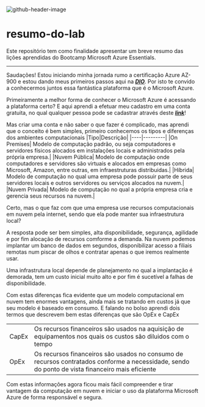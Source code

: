 ![github-header-image](https://github.com/user-attachments/assets/538768f1-6607-4e27-add0-6c824b6dbd64)
# resumo-do-lab
Este repositório tem como finalidade apresentar um breve resumo das lições aprendidas do Bootcamp Microsoft Azure Essentials.
___
Saudações! Estou iniciando minha jornada rumo a certificação Azure AZ-900 e estou dando meus primeiros passos aqui na [***DIO***](https://www.dio.me). Por isto te convido a conhecermos juntos essa fantástica plataforma que é o Microsoft Azure.

Primeiramente a melhor forma de conhecer o Microsoft Azure é acessando a plataforma certo? E aqui aprendi a efetuar meu cadastro em uma conta gratuita, no qual qualquer pessoa pode se cadastrar através deste [***link***](https://azure.microsoft.com/pt-br/pricing/purchase-options/azure-account#:~:text=A%20conta%20gratuita%20do%20Azure%20fornece%20acesso%20a%20todos%20os?msockid=028bcaa179b26d921a3cde7778d96cda)!

Mas criar uma conta e não saber o que fazer é complicado, mas aprendi que o conceito é bem simples, primeiro conhecemos os tipos e diferenças dos ambientes computacionais
|Tipo|Descrição|
|----|---------|
|On Premises| Modelo de computação padrão, ou seja computadores e servidores físicos alocados em instalações locais e administrados pela própria empresa.|
|Nuvem Pública| Modelo de computação onde computadores e servidores são virtuais e alocados em empresas como Microsoft, Amazon, entre outras, em infraestruturas distribuidas.|
|Híbrida| Modelo de computação no qual uma empresa pode possuir parte de seus servidores locais e outros servidores ou serviços alocados na nuvem.|
|Nuvem Privada| Modelo de computação no qual a própria empresa cria e gerencia seus recursos na nuvem.|

Certo, mas o que faz com que uma empresa use recursos computacionais em nuvem pela internet, sendo que ela pode manter sua infraestrutura local?

A resposta pode ser bem simples, alta disponibilidade, segurança, agilidade e por fim alocação de recursos comforme a demanda. Na nuvem podemos implantar um banco de dados em segundos, disponibilizar acesso a filiais remotas num piscar de olhos e contratar apenas o que iremos realmente usar.

Uma infrastrutura local depende de planejamento no qual a implantação é demorada, tem um custo inicial muito alto e por fim é sucetível a falhas de disponibilidade.

Com estas diferenças fica evidente que um modelo computacional em nuvem tem enormes vantagens, ainda mais se tratando em custos já que seu modelo é baseado em consumo. E falando no bolso aprendi dois termos que descrevem bem estas diferenças que são OpEx e CapEx

|||
|---|---|
|CapEx|Os recursos financeiros são usados na aquisição de equipamentos nos quais os custos são diluidos com o tempo|
|OpEx| Os recursos financeiros são usados no consumo de recursos contratados conforme a necessidade, sendo do ponto de vista financeiro mais eficiente|

Com estas informações agora ficou mais fácil compreender e tirar vantagem da computação em nuvem e iniciar o uso da plataforma Microsoft Azure de forma responsável e segura.
